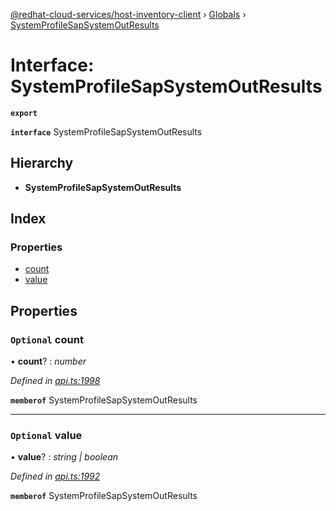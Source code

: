 [@redhat-cloud-services/host-inventory-client](../README.md) › [Globals](../globals.md) › [SystemProfileSapSystemOutResults](systemprofilesapsystemoutresults.md)

# Interface: SystemProfileSapSystemOutResults

**`export`** 

**`interface`** SystemProfileSapSystemOutResults

## Hierarchy

* **SystemProfileSapSystemOutResults**

## Index

### Properties

* [count](systemprofilesapsystemoutresults.md#optional-count)
* [value](systemprofilesapsystemoutresults.md#optional-value)

## Properties

### `Optional` count

• **count**? : *number*

*Defined in [api.ts:1998](https://github.com/RedHatInsights/javascript-clients/blob/master/packages/host-inventory/api.ts#L1998)*

**`memberof`** SystemProfileSapSystemOutResults

___

### `Optional` value

• **value**? : *string | boolean*

*Defined in [api.ts:1992](https://github.com/RedHatInsights/javascript-clients/blob/master/packages/host-inventory/api.ts#L1992)*

**`memberof`** SystemProfileSapSystemOutResults

